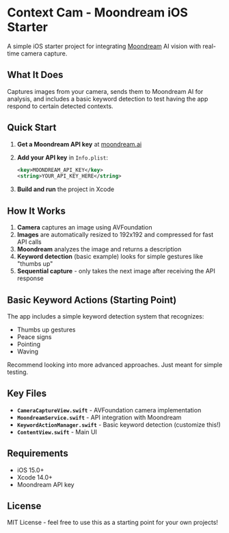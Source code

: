 # Context Cam - Moondream iOS Starter

A simple iOS starter project for integrating [Moondream](https://moondream.ai) AI vision with real-time camera capture.

## What It Does

Captures images from your camera, sends them to Moondream AI for analysis, and includes a basic keyword detection to test having the app respond to certain detected contexts.

## Quick Start

1. **Get a Moondream API key** at [moondream.ai](https://moondream.ai)

2. **Add your API key** in `Info.plist`:
   ```xml
   <key>MOONDREAM_API_KEY</key>
   <string>YOUR_API_KEY_HERE</string>
   ```

3. **Build and run** the project in Xcode

## How It Works

1. **Camera** captures an image using AVFoundation
2. **Images** are automatically resized to 192x192 and compressed for fast API calls  
3. **Moondream** analyzes the image and returns a description
4. **Keyword detection** (basic example) looks for simple gestures like "thumbs up"
5. **Sequential capture** - only takes the next image after receiving the API response

## Basic Keyword Actions (Starting Point)

The app includes a simple keyword detection system that recognizes:
- Thumbs up gestures
- Peace signs
- Pointing
- Waving

Recommend looking into more advanced approaches. Just meant for simple testing.

## Key Files

- **`CameraCaptureView.swift`** - AVFoundation camera implementation
- **`MoondreamService.swift`** - API integration with Moondream
- **`KeywordActionManager.swift`** - Basic keyword detection (customize this!)
- **`ContentView.swift`** - Main UI

## Requirements

- iOS 15.0+
- Xcode 14.0+
- Moondream API key

## License

MIT License - feel free to use this as a starting point for your own projects!
